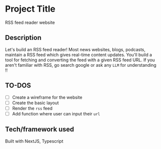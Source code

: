 # Project Title

RSS feed reader website

## Description

Let's build an RSS feed reader! Most news websites, blogs, podcasts, maintain a RSS feed which gives real-time content updates. You'll build a tool for fetching and converting the feed with a given RSS feed URL. If you aren't familiar with RSS, go search google or ask any `LLM` for understanding !!

## TO-DOS

- [ ] Create a wireframe for the website
- [ ] Create the basic layout
- [ ] Render the `rss` feed
- [ ] Add function where user can input their `url`

## Tech/framework used
Built with NextJS, Typescript


